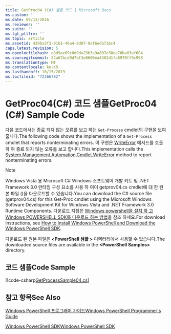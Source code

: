 ```yaml
---
title: GetProc04 (C#) 샘플 코드 | Microsoft Docs
ms.custom: ''
ms.date: 09/13/2016
ms.reviewer: ''
ms.suite: ''
ms.tgt_pltfrm: ''
ms.topic: article
ms.assetid: 439ba3f3-91b1-46a4-8d07-9af6edb71bc4
caps.latest.revision: 5
ms.openlocfilehash: e8d9ae69c0d9da23b3e9a807e30ee76ba83af604
ms.sourcegitcommit: 52a67bcd9d7bf3e8600ea4302d1fa8970ff9c998
ms.translationtype: MT
ms.contentlocale: ko-KR
ms.lasthandoff: 10/15/2019
ms.locfileid: "72366782"
---
```

# <a name="getproc04-c-sample-code"></a><span data-ttu-id="dfaca-102">GetProc04(C#) 코드 샘플</span><span class="sxs-lookup"><span data-stu-id="dfaca-102">GetProc04 (C#) Sample Code</span></span>

<span data-ttu-id="dfaca-103">다음 코드에서는 종료 되지 않는 오류를 보고 하는 `Get-Process` cmdlet의 구현을 보여 줍니다.</span><span class="sxs-lookup"><span data-stu-id="dfaca-103">The following code shows the implementation of a `Get-Process` cmdlet that reports nonterminating errors.</span></span> <span data-ttu-id="dfaca-104">이 구현은 [WriteError](/dotnet/api/System.Management.Automation.Cmdlet.WriteError) 메서드를 호출 하 여 종료 되지 않는 오류를 보고 합니다.</span><span class="sxs-lookup"><span data-stu-id="dfaca-104">This implementation calls the [System.Management.Automation.Cmdlet.WriteError](/dotnet/api/System.Management.Automation.Cmdlet.WriteError) method to report nonterminating errors.</span></span>

> [!NOTE]
> <span data-ttu-id="dfaca-105">Windows Vista 용 Microsoft C# Windows 소프트웨어 개발 키트 및 .NET Framework 3.0 런타임 구성 요소를 사용 하 여이 getprov04.cs cmdlet에 대 한 원본 파일 ()을 다운로드할 수 있습니다.</span><span class="sxs-lookup"><span data-stu-id="dfaca-105">You can download the C# source file (getprov04.cs) for this Get-Proc cmdlet using the Microsoft Windows Software Development Kit for Windows Vista and .NET Framework 3.0 Runtime Components.</span></span> <span data-ttu-id="dfaca-106">다운로드 지침은 [Windows powershell을 설치 하 고 Windows POWERSHELL SDK를 다운로드 하는 방법](/powershell/developer/installing-the-windows-powershell-sdk)을 참조 하세요.</span><span class="sxs-lookup"><span data-stu-id="dfaca-106">For download instructions, see [How to Install Windows PowerShell and Download the Windows PowerShell SDK](/powershell/developer/installing-the-windows-powershell-sdk).</span></span>
>
> <span data-ttu-id="dfaca-107">다운로드 된 원본 파일은 **\<PowerShell 샘플 >** 디렉터리에서 사용할 수 있습니다.</span><span class="sxs-lookup"><span data-stu-id="dfaca-107">The downloaded source files are available in the **\<PowerShell Samples>** directory.</span></span>

## <a name="code-sample"></a><span data-ttu-id="dfaca-108">코드 샘플</span><span class="sxs-lookup"><span data-stu-id="dfaca-108">Code Sample</span></span>

[!code-csharp[GetProcessSample04.cs](../../../../powershell-sdk-samples/SDK-2.0/csharp/GetProcessSample04/GetProcessSample04.cs#L11-L98 "GetProcessSample04.cs")]

## <a name="see-also"></a><span data-ttu-id="dfaca-109">참고 항목</span><span class="sxs-lookup"><span data-stu-id="dfaca-109">See Also</span></span>

[<span data-ttu-id="dfaca-110">Windows PowerShell 프로그래머 가이드</span><span class="sxs-lookup"><span data-stu-id="dfaca-110">Windows PowerShell Programmer's Guide</span></span>](./windows-powershell-programmer-s-guide.md)

[<span data-ttu-id="dfaca-111">Windows PowerShell SDK</span><span class="sxs-lookup"><span data-stu-id="dfaca-111">Windows PowerShell SDK</span></span>](../windows-powershell-reference.md)
